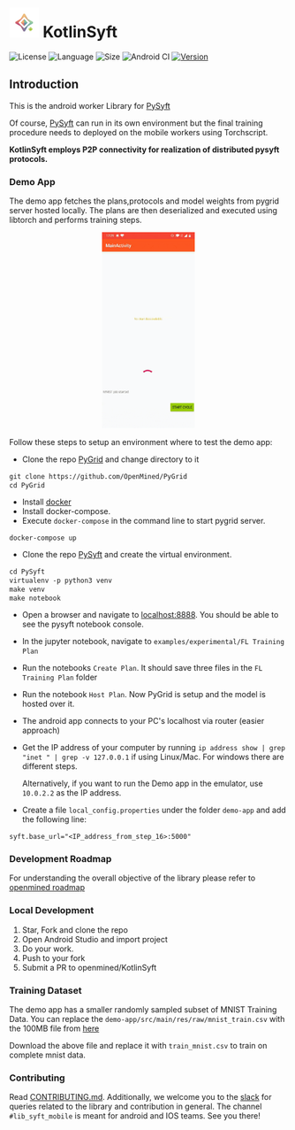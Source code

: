 # <img src="project_resources/pysyft_android.png" height="54"> KotlinSyft

![License](https://img.shields.io/github/license/openmined/KotlinSyft)
![Language](https://img.shields.io/github/languages/top/openmined/KotlinSyft)
![Size](https://img.shields.io/github/repo-size/openmined/KotlinSyft)
![Android CI](https://github.com/OpenMined/KotlinSyft/workflows/Android%20CI/badge.svg)
[![Version](https://api.bintray.com/packages/openmined/KotlinSyft/syft/images/download.svg?version=0.0.1)](https://bintray.com/openmined/KotlinSyft/syft/0.0.1/link)

## Introduction
This is the android worker Library for [PySyft](https://github.com/OpenMined/PySyft)

Of course, [PySyft](https://github.com/openmined/pysyft) can run in its own environment but the final training procedure needs to deployed on the mobile workers using Torchscript. 

**KotlinSyft employs P2P connectivity for realization of distributed pysyft protocols.** 

### Demo App

The demo app fetches the plans,protocols and model weights from pygrid server hosted locally. The plans are then deserialized and executed using libtorch and performs training steps.
<p align="center">
<img src="project_resources/demo.gif" height="354">
</p>

Follow these steps to setup an environment where to test the demo app:

- Clone the repo [PyGrid](https://github.com/OpenMined/PyGrid) and change directory to it
```
git clone https://github.com/OpenMined/PyGrid
cd PyGrid
```
- Install [docker](https://github.com/OpenMined/PyGrid/#getting-started)
- Install docker-compose.
- Execute `docker-compose` in the command line to start pygrid server.
```
docker-compose up
```

- Clone the repo [PySyft](https://github.com/OpenMined/PySyft) and create the virtual environment.
```
cd PySyft
virtualenv -p python3 venv
make venv
make notebook
```

- Open a browser and navigate to [localhost:8888](http://localhost:8888/). You should be able to see the pysyft notebook console.
- In the jupyter notebook, navigate to `examples/experimental/FL Training Plan`
- Run the notebooks `Create Plan`. It should save three files in the `FL Training Plan` folder
- Run the notebook `Host Plan`. Now PyGrid is setup and the model is hosted over it.
- The android app connects to your PC's localhost via router (easier approach)
- Get the IP address of your computer by running 
    `ip address show | grep "inet " | grep -v 127.0.0.1` if using Linux/Mac. For windows there are different steps.

    Alternatively, if you want to run the Demo app in the emulator, use `10.0.2.2` as the IP address.

- Create a file `local_config.properties` under the folder `demo-app` and add the following line:

```
syft.base_url="<IP_address_from_step_16>:5000"
```

### Development Roadmap

For understanding the overall objective of the library please refer to [openmined roadmap](https://github.com/OpenMined/Roadmap/blob/master/web_and_mobile_team/projects/federated_learning.md)

### Local Development

1. Star, Fork and clone the repo
2. Open Android Studio and import project
4. Do your work.
5. Push to your fork
6. Submit a PR to openmined/KotlinSyft

### Training Dataset

The demo app has a smaller randomly sampled subset of MNIST Training Data. You can replace the `demo-app/src/main/res/raw/mnist_train.csv` with the 100MB file from [here](https://drive.google.com/file/d/1oHegwSc9pDFQDZe0FeKW51-SQsTz4i3W/view?usp=sharing)

Download the above file and replace it with `train_mnist.csv` to train on complete mnist data. 
### Contributing

Read [CONTRIBUTING.md](https://github.com/OpenMined/KotlinSyft/blob/master/CONTRIBUTING.md). Additionally, we welcome you to the [slack](http://slack.openmined.org/) for queries related to the library and contribution in general. The channel `#lib_syft_mobile` is meant for android and IOS teams. See you there! 


